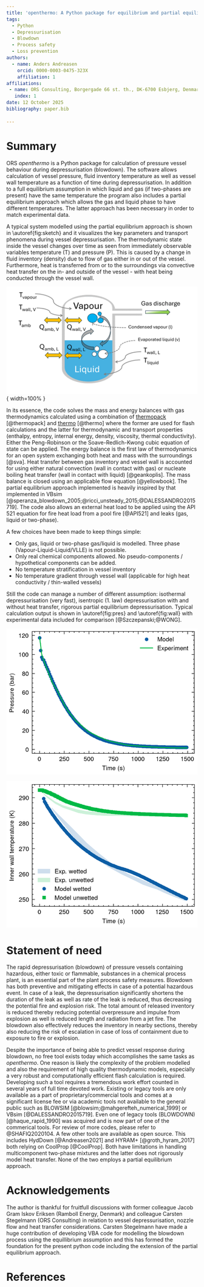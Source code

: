 ```yaml
---
title: 'openthermo: A Python package for equilibrium and partial equilibrium vessel blowdown'
tags:
  - Python
  - Depressurisation
  - Blowdown
  - Process safety
  - Loss prevention
authors:
  - name: Anders Andreasen
    orcid: 0000-0003-0475-323X
    affiliation: 1
affiliations:
 - name: ORS Consulting, Borgergade 66 st. th., DK-6700 Esbjerg, Denmark
   index: 1
date: 12 October 2025
bibliography: paper.bib

---
```


# Summary

ORS *openthermo* is a Python package for calculation of pressure vessel behaviour during depressurisation (blowdown). The software allows calculation of vessel pressure, fluid inventory temperature as well as vessel wall temperature as a function of time during depressurisation. In addition to a full equilibrium assumption in which liquid and gas (if two-phases are present) have the same temperature the program also includes a partial equilibrium approach which allows the gas and liquid phase to have different temperatures. The latter approach has been necessary in order to match experimental data. 

A typical system modelled using the partial equilibrium approach is shown in \autoref{fig:sketch} and it visualizes the key parameters and transport phenomena during vessel depressurisation. The thermodynamic state inside the vessel changes over time as seen from immediately observable variables temperature (T) and pressure (P). This is caused by a change in fluid inventory (density) due to flow of gas either in or out of the vessel. Furthermore, heat is transferred from or to the surroundings via convective heat transfer on the in- and outside of the vessel - with heat being conducted through the vessel wall. 

![Partial equilibrium visualised. \label{fig:sketch}](../joss/vessel_sketch.png){ width=100% }

In its essence, the code solves the mass and energy balances with gas thermodynamics calculated using a combination of [thermopack](https://github.com/thermotools/thermopack) [@thermopack] and [thermo](https://github.com/CalebBell/thermo) [@thermo] where the former are used for flash calculations and the latter for thermodynamic and transport properties (enthalpy, entropy, internal energy, density, viscosity, thermal conductivity). Either the Peng-Robinson or the Soave-Redlich-Kwong cubic equation of state can be applied. The energy balance is the first law of thermodynamics for an open system exchanging both heat and mass with the surroundings [@sva]. Heat transfer between gas inventory and vessel wall is accounted for using either natural convection (wall in contact with gas) or nucleate boiling heat transfer (wall in contact with liquid) [@geankoplis]. The mass balance is closed using an applicable flow equation [@yellowbook]. The partial equilibrium approach implemented is heavily inspired by that implemented in VBsim [@speranza_blowdown_2005;@ricci_unsteady_2015;@DALESSANDRO2015719].
The code also allows an external heat load to be applied using the API 521 equation for fire heat load from a pool fire [@API521] and leaks (gas, liquid or two-phase). 

A few choices have been made to keep things simple:

- Only gas, liquid or two-phase gas/liquid is modelled. Three phase (Vapour-Liquid-Liquid/VLLE) is not possible.
- Only real chemical components allowed. No pseudo-components / hypothetical components can be added.
- No temperature stratification in vessel inventory
- No temperature gradient through vessel wall (applicable for high heat conductivity / thin-walled vessels)

Still the code can manage a number of different assumption: isothermal depressurisation (very fast), isentropic (1. law) depressurisation with and without heat transfer, rigorous partial equilibrium depressurisation. Typical calculation output is shown in \autoref{fig:pres} and \autoref{fig:wall} with experimental data included for comparison [@Szczepanski;@WONG].

![Calculated pressure compared with experimental pressure. Blowdown of condensing/two-phase hydrocarbon mixture conducted at Spadeadam. \label{fig:pres}](../joss/condensable_gas_pressure_rig.png)

![Calculated vessel wall temperatures in contact with gas and liquid compared with experimental data.  \label{fig:wall}](../joss/condensable_gas_inner_wall_rig.png)

# Statement of need
The rapid depressurisation (blowdown) of pressure vessels containing hazardous, either toxic or flammable,  substances in a chemical process plant, is an essential part of the plant process safety measures. 
Blowdown has both preventive and mitigating effects in case of a potential hazardous event. In case of a leak, the depressurisation significantly shortens the duration of the leak as well as rate of the leak is reduced, thus decreasing the potential fire and explosion risk.
The total amount of released inventory is reduced thereby reducing potential overpressure and impulse from explosion as well is reduced length and radiation from a jet fire. The blowdown also effectively reduces the inventory in nearby sections, thereby also reducing the risk of escalation in case of loss of containment due to exposure to fire or explosion.

Despite the importance of being able to predict vessel response during blowdown, no free tool exists today which accomplishes the same tasks as *openthermo*. One reason is likely the complexity of the problem modelled and also the requirement of high quality thermodynamic models, especially a very robust and computationally efficient flash calculation is required. Developing such a tool requires a tremendous work effort counted in several years of full time devoted work. Existing or legacy tools are only available as a part of proprietary/commercial tools and comes at a significant license fee or via academic tools not available to the general public such as BLOWSIM [@blowsim;@mahgerefteh_numerical_1999] or VBsim [@DALESSANDRO2015719]. Even one of legacy tools (BLOWDOWN) [@haque_rapid_1990] was acquired and is now part of one of the commerical tools. For review of more codes, please refer to @SHAFIQ2020104. A few other tools are available as open source. This includes HydDown [@Andreasen2021] and HYRAM+ [@groth_hyram_2017] both relying on CoolProp [@CoolProp]. Both have limitations in handling multicomponent two-phase mixtures and the latter does not rigorously model heat transfer. None of the two employs a partial equilibrium approach.


# Acknowledgements
 The author is thankful for fruitfull discussions with former colleague Jacob Gram Iskov Eriksen (Ramboll Energy, Denmark) and  colleague Carsten Stegelmann (ORS Consulting) in relation to vessel depressurisation, nozzle flow and heat transfer considerations. Carsten Stegelmann have made a huge contribution of developing VBA code for modelling the blowdown process using the equillibrium assumption and this has formed the foundation for the present python code including the extension of the partial equilibrium approach.  

# References
